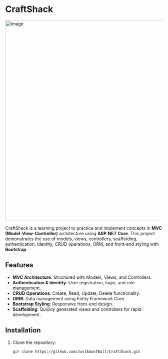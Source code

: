 # CraftShack

<img width="992" height="640" alt="image" src="https://github.com/user-attachments/assets/7a7eba02-c5cb-4d48-aa61-d613111d042e" />

CraftShack is a learning project to practice and implement concepts in **MVC (Model-View-Controller)** architecture using **ASP.NET Core**. This project demonstrates the use of models, views, controllers, scaffolding, authentication, identity, CRUD operations, ORM, and front-end styling with **Bootstrap**.  

## Features

- **MVC Architecture**: Structured with Models, Views, and Controllers.
- **Authentication & Identity**: User registration, login, and role management.
- **CRUD Operations**: Create, Read, Update, Delete functionality.
- **ORM**: Data management using Entity Framework Core.
- **Bootstrap Styling**: Responsive front-end design.
- **Scaffolding**: Quickly generated views and controllers for rapid development.

## Installation

1. Clone the repository:  
   ```bash
   git clone https://github.com/JustAGoofBall/CraftShack.git
